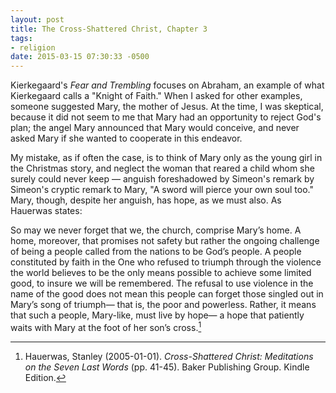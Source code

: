 ```yaml
---
layout: post
title: The Cross-Shattered Christ, Chapter 3
tags:
- religion
date: 2015-03-15 07:30:33 -0500
---
```


Kierkegaard's *Fear and Trembling* focuses on Abraham, an example of what Kierkegaard calls a "Knight of Faith." When I asked for other examples, someone suggested Mary, the mother of Jesus. At the time, I was skeptical, because it did not seem to me that Mary had an opportunity to reject God's plan; the angel Mary announced that Mary would conceive, and never asked Mary if she wanted to cooperate in this endeavor.

My mistake, as if often the case, is to think of Mary only as the young girl in the Christmas story, and neglect the woman that reared a child whom she surely could never keep — anguish foreshadowed by Simeon's remark by Simeon's cryptic remark to Mary, "A sword will pierce your own soul too." Mary, though, despite her anguish, has hope, as we must also. As Hauerwas states:

So may we never forget that we, the church, comprise Mary’s home. A home, moreover, that promises not safety but rather the ongoing challenge of being a people called from the nations to be God’s people. A people constituted by faith in the One who refused to triumph through the violence the world believes to be the only means possible to achieve some limited good, to insure we will be remembered. The refusal to use violence in the name of the good does not mean this people can forget those singled out in Mary’s song of triumph— that is, the poor and powerless. Rather, it means that such a people, Mary-like, must live by hope— a hope that patiently waits with Mary at the foot of her son’s cross.[^1]


[^1]: Hauerwas, Stanley (2005-01-01). *Cross-Shattered Christ: Meditations on the Seven Last Words* (pp. 41-45). Baker Publishing Group. Kindle Edition. 
